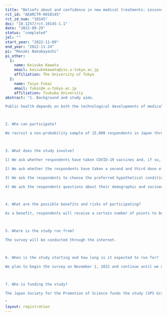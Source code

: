 ```yaml
---
title: "Beliefs about and confidence in new medical treatments: Lessons from COVID-19 vaccines"
rct_id: "AEARCTR-0010145"
rct_id_num: "10145"
doi: "10.1257/rct.10145-1.1"
date: "2022-09-29"
status: "completed"
jel: ""
start_year: "2022-11-09"
end_year: "2022-11-24"
pi: "Masaki Nakabayashi"
pi_other:
  1:
    name: Keisuke Kawata
    email: keisukekawata@iss.u-tokyo.ac.jp
    affiliation: The University of Tokyo
  2:
    name: Taiyo Fukai
    email: fukai@e.u-tokyo.ac.jp
    affiliation: Tsukuba University
abstract: "1. Background and study aims.
Public health depends on both the technological developments of medical treatments and the public's willingness to take up these treatments. The public’s willingness to take up novel treatments depends on the public's beliefs about the costs and benefits of the treatments. By tracing updates on public beliefs about COVID-19 vaccines before and after they began to be administered to the general public in Japan, we investigate the relationships between the evolution of public beliefs about COVID-19 vaccines and the public willingness to take up the vaccines.

2. Who can participate?
We recruit a non-probability sample of 15,000 respondents in Japan through a survey company, Rakuten Insight, Ltd.

3. What does the study involve?
1) We ask whether respondents have taken COVID-19 vaccines and, if so, whether they experienced side effects.
2) We ask whether the respondents have taken a second and third dose of COVID-19 vaccines and whether they want to take a fourth dose of COVID-19 vaccine.
3) We ask the respondents to choose the preferred hypothetical conditions for vaccination between the two, which are fully randomly generated by our conjoint experimental design. We allow the respondents to answer to deny either condition and not to take up COVID-19 vaccines.
4) We ask the respondents questions about their demographic and socioeconomic backgrounds.

4. What are the possible benefits and risks of participating?
As a benefit, respondents will receive a certain number of points to be used for shopping. Since the survey is administered through the internet, respondents will face no substantial risk.

5. Where is the study run from?
The survey will be conducted through the internet.

6. When is the study starting and how long is it expected to run for?
We plan to begin the survey on November 1, 2022 and continue until we obtain responses from 15,000 respondents. The duration is expected to be two weeks.

7. Who is funding the study?
The Japan Society for the Promotion of Science funds the study (SPS Grant-in-Aid KAKENHI JP18H03630).
"
layout: registration
---
```


